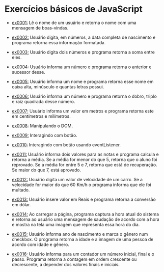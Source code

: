 # Exercícios básicos de JavaScript

- [ex0001:](exercicio_js/ex0001_boasVindas/ex0001_boasVindas.html) Lê o nome de um usuário e retorna o nome com uma mensagem de boas-vindas.

- [ex0002:](exercicio_js/ex0002_diaMesAnoNascimento/ex0002_diaMesAnoNascimento.html) Usuário digita, em números, a data completa de nascimento e programa retorna essa informação formatada.

- [ex0003:](exercicio_js/ex0003_somaDoisNumeros/ex0003_somaDoisNumeros.html) Usuário digita dois números e programa retorna a soma entre eles.

- [ex0004:](exercicio_js/ex0004_numeroAntesEDepois/ex0004_numeroAntesEDepois.html) Usuário informa um número e programa retorna o anterior e sucessor desse.

- [ex0005:](exercicio_js/ex0005_manipulaNome/ex0005_manipulaNome.html) Usuário informa um nome e programa retorna esse nome em caixa alta, minúsculo e quantas letras possui.

- [ex0006:](exercicio_js/ex0006_dobroTriploRaizQuadrada/ex0006_dobroTriploRaizQuadrada.html) Usuário informa um número e programa retorna o dobro, triplo e raiz quadrada desse número.

- [ex0007:](exercicio_js/ex0007_metroCentimetro/ex0007_metroCentimetro.html) Usuário informa um valor em metros e programa retorna este em centímetros e milímetros.

- [ex0008:](exercicio_js/ex0008_manipulaDom/ex0008_manipulaDom.html) Manipulando o DOM.

- [ex0009:](exercicio_js/ex0009_funcao/ex0009_funcao.html) Interagindo com botão.

- [ex0010:](exercicio_js/ex0010_eventListener/ex0010_eventListener.html) Interagindo com botão usando eventListener.

- [ex0011:](exercicio_js/ex0011_mediaDuasNotas/ex0011_mediaDuasNotas.html) Usuário informa dois valores para as notas e programa calcula e retorna a média. Se a média for menor do que 5, retorna que o aluno foi reprovado. Se a média for entre 5 e 7, retorna que está de recuperação. Se maior do que 7, está aprovado.

- [ex0012:](exercicio_js/ex0012_sistemaMulta/ex0012_sistemaMulta.html) Usuário digita um valor de velocidade de um carro. Se a velocidade for maior do que 60 Km/h o programa informa que ele foi multado.

- [ex0013:](exercicio_js/ex0013_conversorDolar/ex0013_conversorDolar.html) Usuário insere valor em Reais e programa retorna a conversão em dólar.

- [ex0014:](exercicio_js/ex0014_bomDiaTardeNoite/ex0014_bomDiaTardeNoite.html) Ao carregar a página, programa captura a hora atual do sistema e retorna ao usuário uma mensagem de saudação de acordo com a hora e mostra na tela uma imagem que representa essa hora do dia.

- [ex0015:](exercicio_js/ex0015_verificaIdade/ex0015_verificaIdade.html) Usuário informa ano de nascimento e marca o gênero num checkbox. O programa retorna a idade e a imagem de uma pessoa de acordo com idade e gênero.

- [ex0016:](exercicio_js/ex0016_contador/ex0016_contador.html) Usuário informa para um contador um número inicial, final e o passo. Programa retorna a contagem em ordem crescente ou decrescente, a depender dos valores finais e iniciais.
